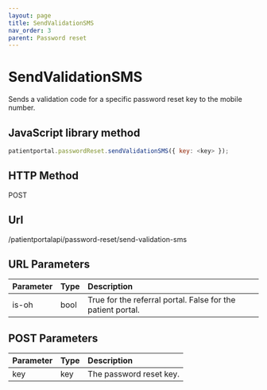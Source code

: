 ```yaml
---
layout: page
title: SendValidationSMS
nav_order: 3
parent: Password reset
---
```


# SendValidationSMS

Sends a validation code for a specific password reset key to the mobile number.

## JavaScript library method

```javascript
patientportal.passwordReset.sendValidationSMS({ key: <key> });
```

## HTTP Method

POST

## ****Url****

/patientportalapi/password-reset/send-validation-sms

## URL Parameters

| Parameter | Type   | Description                                                 |
|:----------|:-------|:------------------------------------------------------------|
| is-oh | bool | True for the referral portal. False for the patient portal. |

## POST Parameters

| Parameter | Type   | Description                                                 |
|:----------|:-------|:------------------------------------------------------------|
| key | key | The password reset key. |

